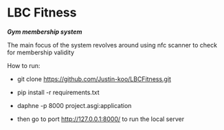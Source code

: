 # LBC Fitness

***Gym membership system***

The main focus of the system revolves around using nfc scanner to check for membership validity

How to run:

- git clone https://github.com/Justin-koo/LBCFitness.git

- pip install -r requirements.txt

- daphne -p 8000 project.asgi:application

- then go to port http://127.0.0.1:8000/ to run the local server

